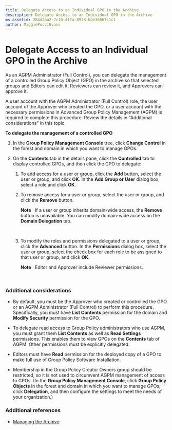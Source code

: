```yaml
---
title: Delegate Access to an Individual GPO in the Archive
description: Delegate Access to an Individual GPO in the Archive
ms.assetid: 284d2aa2-7c10-4ffa-8978-bbe30867c1c1
author: MaggiePucciEvans
---
```


# Delegate Access to an Individual GPO in the Archive


As an AGPM Administrator (Full Control), you can delegate the management of a controlled Group Policy Object (GPO) in the archive so that selected groups and Editors can edit it, Reviewers can review it, and Approvers can approve it.

A user account with the AGPM Administrator (Full Control) role, the user account of the Approver who created the GPO, or a user account with the necessary permissions in Advanced Group Policy Management (AGPM) is required to complete this procedure. Review the details in "Additional considerations" in this topic.

**To delegate the management of a controlled GPO**

1.  In the **Group Policy Management Console** tree, click **Change Control** in the forest and domain in which you want to manage GPOs.

2.  On the **Contents** tab in the details pane, click the **Controlled** tab to display controlled GPOs, and then click the GPO to delegate:

    1.  To add access for a user or group, click the **Add** button, select the user or group, and click **OK**. In the **Add Group or User** dialog box, select a role and click **OK**.

    2.  To remove access for a user or group, select the user or group, and click the **Remove** button.

        **Note**  
        If a user or group inherits domain-wide access, the **Remove** button is unavailable. You can modify domain-wide access on the **Domain Delegation** tab.

         

    3.  To modify the roles and permissions delegated to a user or group, click the **Advanced** button. In the **Permissions** dialog box, select the user or group, select the check box for each role to be assigned to that user or group, and click **OK**.

        **Note**  
        Editor and Approver include Reviewer permissions.

         

### Additional considerations

-   By default, you must be the Approver who created or controlled the GPO or an AGPM Administrator (Full Control) to perform this procedure. Specifically, you must have **List Contents** permission for the domain and **Modify Security** permission for the GPO.

-   To delegate read access to Group Policy administrators who use AGPM, you must grant them **List Contents** as well as **Read Settings** permissions. This enables them to view GPOs on the **Contents** tab of AGPM. Other permissions must be explicitly delegated.

-   Editors must have **Read** permission for the deployed copy of a GPO to make full use of Group Policy Software Installation.

-   Membership in the Group Policy Creator Owners group should be restricted, so it is not used to circumvent AGPM management of access to GPOs. (In the **Group Policy Management Console**, click **Group Policy Objects** in the forest and domain in which you want to manage GPOs, click **Delegation**, and then configure the settings to meet the needs of your organization.)

### Additional references

-   [Managing the Archive](managing-the-archive-agpm40.md)

 

 





